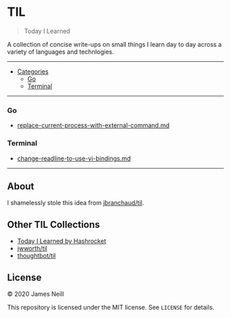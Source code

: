 # TIL

> Today I Learned

A collection of concise write-ups on small things I learn day to day across a variety of languages and technlogies.

--- 

- [Categories](#categories)
  - [Go](#go)
  - [Terminal](#terminal)
  

---


### Go

- [replace-current-process-with-external-command.md](markdown/go/replace-current-process-with-external-command.md)


### Terminal

- [change-readline-to-use-vi-bindings.md](markdown/terminal/change-readline-to-use-vi-bindings.md)


---

## About

I shamelessly stole this idea from [jbranchaud/til](https://github.com/jbranchaud/til).

## Other TIL Collections

- [Today I Learned by Hashrocket](https://til.hashrocket.com)
- [jwworth/til](https://github.com/jwworth/til)
- [thoughtbot/til](https://github.com/thoughtbot/til)

## License

&copy; 2020 James Neill

This repository is licensed under the MIT license. See `LICENSE` for details.
